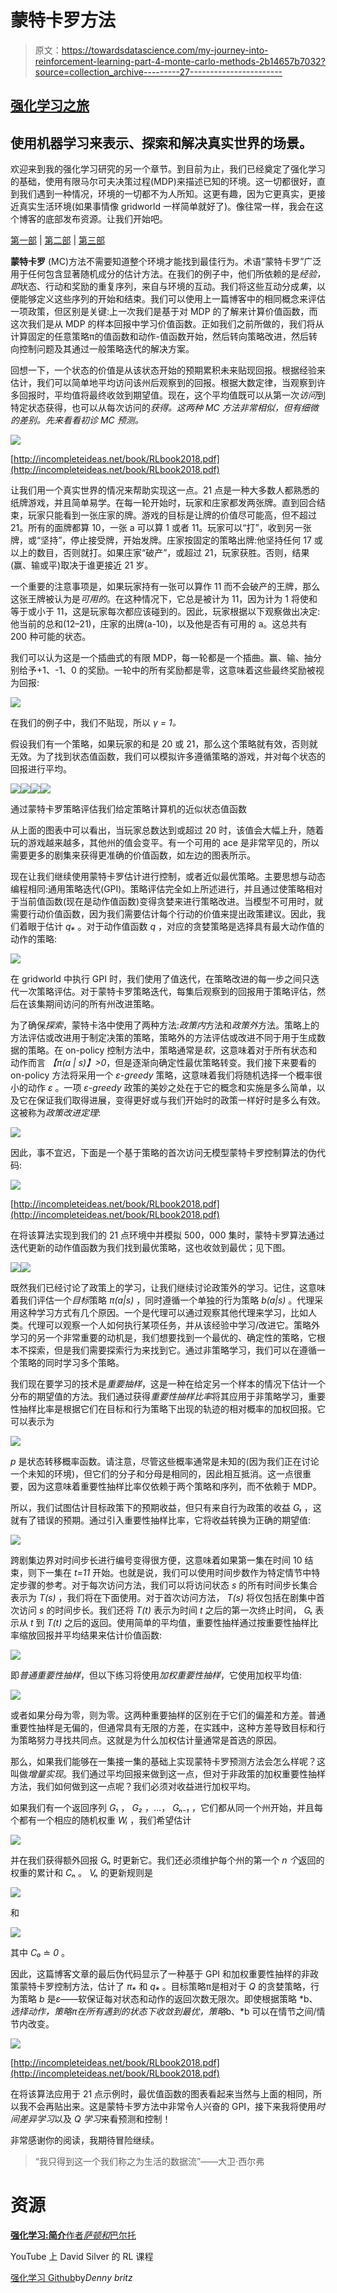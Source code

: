 # 蒙特卡罗方法

> 原文：<https://towardsdatascience.com/my-journey-into-reinforcement-learning-part-4-monte-carlo-methods-2b14657b7032?source=collection_archive---------27----------------------->

## [强化学习之旅](https://towardsdatascience.com/tagged/a-journey-into-r-l)

## 使用机器学习来表示、探索和解决真实世界的场景。

欢迎来到我的强化学习研究的另一个章节。到目前为止，我们已经奠定了强化学习的基础，使用有限马尔可夫决策过程(MDP)来描述已知的环境。这一切都很好，直到我们遇到一种情况，环境的一切都不为人所知。这更有趣，因为它更真实，更接近真实生活环境(如果事情像 gridworld 一样简单就好了)。像往常一样，我会在这个博客的底部发布资源。让我们开始吧。

[第一部](https://medium.com/analytics-vidhya/my-journey-into-reinforcement-learning-part-1-dijkstras-algorithm-in-python-53408bc1c7c8) | [第二部](https://medium.com/@reubena.kavalov/my-journey-into-reinforcement-learning-part-2-markov-decision-processes-55ede33478f2) | [第三部](https://medium.com/@reubena.kavalov/my-journey-into-reinforcement-learning-part-3-dynamic-programming-3cb8a8d0815c)

**蒙特卡罗** (MC)方法不需要知道整个环境才能找到最佳行为。术语“蒙特卡罗”广泛用于任何包含显著随机成分的估计方法。在我们的例子中，他们所依赖的是*经验，即*状态、行动和奖励的重复序列，来自与环境的互动。我们将这些互动分成*集*，以便能够定义这些序列的开始和结束。我们可以使用上一篇博客中的相同概念来评估一项政策，但区别是关键:上一次我们是基于对 MDP 的了解来计算价值函数，而这次我们是从 MDP 的样本回报中学习价值函数。正如我们之前所做的，我们将从计算固定的任意策略π的值函数和动作-值函数开始，然后转向策略改进，然后转向控制问题及其通过一般策略迭代的解决方案。

回想一下，一个状态的价值是从该状态开始的预期累积未来贴现回报。根据经验来估计，我们可以简单地平均访问该州后观察到的回报。根据大数定律，当观察到许多回报时，平均值将最终收敛到期望值。现在，这个平均值既可以从第一次*访问*到特定状态获得，也可以从每次访问的*获得。这两种 MC 方法非常相似，但有细微的差别。先来看看初诊 MC 预测。*

![](img/3850b2602ed2252061d493cd371f45c9.png)

[http://incompleteideas.net/book/RLbook2018.pdf](http://incompleteideas.net/book/RLbook2018.pdf)

让我们用一个真实世界的情况来帮助实现这一点。21 点是一种大多数人都熟悉的纸牌游戏，并且简单易学。在每一轮开始时，玩家和庄家都发两张牌。直到回合结束，玩家只能看到一张庄家的牌。游戏的目标是让牌的价值尽可能高，但不超过 21。所有的面牌都算 10，一张 a 可以算 1 或者 11。玩家可以“打”，收到另一张牌，或“坚持”，停止接受牌，开始发牌。庄家按固定的策略出牌:他坚持任何 17 或以上的数目，否则就打。如果庄家“破产”，或超过 21，玩家获胜。否则，结果(赢、输或平)取决于谁更接近 21 岁。

一个重要的注意事项是，如果玩家持有一张可以算作 11 而不会破产的王牌，那么这张王牌被认为是*可用的*。在这种情况下，它总是被计为 11，因为计为 1 将使和等于或小于 11，这是玩家每次都应该碰到的。因此，玩家根据以下观察做出决定:他当前的总和(12–21)，庄家的出牌(a-10)，以及他是否有可用的 a。这总共有 200 种可能的状态。

我们可以认为这是一个插曲式的有限 MDP，每一轮都是一个插曲。赢、输、抽分别给予+1、-1、0 的奖励。一轮中的所有奖励都是零，这意味着这些最终奖励被视为回报:

![](img/e551a8b1def4a6017391c282bbef345a.png)

在我们的例子中，我们不贴现，所以 *γ = 1。*

假设我们有一个策略，如果玩家的和是 20 或 21，那么这个策略就有效，否则就无效。为了找到状态值函数，我们可以模拟许多遵循策略的游戏，并对每个状态的回报进行平均。

![](img/42088ed851166baf03c423bfb89cbdbf.png)![](img/529951801c62b7aae24e38df96fd8553.png)![](img/05673a0885f4a7cfc3d655e8c9b213f0.png)![](img/ae0bbd4c7cefa66eaae81805e2587427.png)

通过蒙特卡罗策略评估我们给定策略计算机的近似状态值函数

从上面的图表中可以看出，当玩家总数达到或超过 20 时，该值会大幅上升，随着玩的游戏越来越多，其他州的值会变平。有一个可用的 ace 是非常罕见的，所以需要更多的剧集来获得更准确的价值函数，如左边的图表所示。

现在让我们继续使用蒙特卡罗估计进行控制，或者近似最优策略。主要思想与动态编程相同:通用策略迭代(GPI)。策略评估完全如上所述进行，并且通过使策略相对于当前值函数(现在是动作值函数)变得贪婪来进行策略改进。当模型不可用时，就需要行动价值函数，因为我们需要估计每个行动的价值来提出政策建议。因此，我们着眼于估计 *q⁎* 。对于动作值函数 *q* ，对应的贪婪策略是选择具有最大动作值的动作的策略:

![](img/72fe61533626410e1f58358ea1adc3dc.png)

在 gridworld 中执行 GPI 时，我们使用了值迭代，在策略改进的每一步之间只迭代一次策略评估。对于蒙特卡罗策略迭代，每集后观察到的回报用于策略评估，然后在该集期间访问的所有州改进策略。

为了确保*探索*，蒙特卡洛中使用了两种方法:*政策内*方法和*政策外*方法。策略上的方法评估或改进用于制定决策的策略，策略外的方法评估或改进不同于用于生成数据的策略。在 on-policy 控制方法中，策略通常是*软*，这意味着对于所有状态和动作而言
*【π(a | s)】>0*，但是逐渐向确定性最优策略转变。我们接下来要看的 on-policy 方法将采用一个 *ε-greedy* 策略，这意味着我们将随机选择一个概率很小的动作 *ε* 。一项 *ε-greedy* 政策的美妙之处在于它的概念和实施是多么简单，以及它在保证我们取得进展，变得更好或与我们开始时的政策一样好时是多么有效。这被称为*政策改进定理*:

![](img/5edb6c4ba5a3b5e7e5352a8b2814e0b9.png)

因此，事不宜迟，下面是一个基于策略的首次访问无模型蒙特卡罗控制算法的伪代码:

![](img/7048d59876b05f9e54d349a206e8628b.png)

[http://incompleteideas.net/book/RLbook2018.pdf](http://incompleteideas.net/book/RLbook2018.pdf)

在将该算法实现到我们的 21 点环境中并模拟 500，000 集时，蒙特卡罗算法通过迭代更新的动作值函数为我们找到最优策略，这也收敛到最优；见下图。

![](img/0332144a0faeb3dc2f4135cc524284c2.png)![](img/0eb3bb4b6e7d207742ec85655b8bec89.png)

既然我们已经讨论了政策上的学习，让我们继续讨论政策外的学习。记住，这意味着我们评估一个*目标*策略 *π(a|s)* ，同时遵循一个单独的行为策略 *b(a|s)* 。代理采用这种学习方式有几个原因。一个是代理可以通过观察其他代理来学习，比如人类。代理可以观察一个人如何执行某项任务，并从该经验中学习/改进它。策略外学习的另一个非常重要的动机是，我们想要找到一个最优的、确定性的策略，它根本不探索，但是我们需要探索行为来找到它。通过非策略学习，我们可以在遵循一个策略的同时学习多个策略。

我们现在要学习的技术是*重要抽样*，这是一种在给定另一个样本的情况下估计一个分布的期望值的方法。我们通过获得*重要性抽样比率*将其应用于非策略学习，重要性抽样比率是根据它们在目标和行为策略下出现的轨迹的相对概率的加权回报。它可以表示为

![](img/164fbd097358e66393808558803266a1.png)

*p* 是状态转移概率函数。请注意，尽管这些概率通常是未知的(因为我们正在讨论一个未知的环境)，但它们的分子和分母是相同的，因此相互抵消。这一点很重要，因为这意味着重要性抽样比率仅依赖于两个策略和序列，而不依赖于 MDP。

所以，我们试图估计目标政策下的预期收益，但只有来自行为政策的收益 *Gₜ* ，这就有了错误的预期。通过引入重要性抽样比率，它将收益转换为正确的期望值:

![](img/d7479321baaa2465c4a54c499f82a1b9.png)

跨剧集边界对时间步长进行编号变得很方便，这意味着如果第一集在时间 10 结束，则下一集在 *t=11* 开始。也就是说，我们可以使用时间步数作为特定情节中特定步骤的参考。对于每次访问方法，我们可以将访问状态 *s* 的所有时间步长集合表示为 *T(s)* ，我们将在下面使用。对于首次访问方法， *T(s)* 将仅包括在剧集中首次访问 *s* 的时间步长。我们还将 *T(t)* 表示为时间 *t* 之后的第一次终止时间， *Gₜ* 表示从 *t* 到 *T(t)* 之后的返回。使用简单的平均值，重要性抽样通过按重要性抽样比率缩放回报并平均结果来估计价值函数:

![](img/899b16e9b9654627a0036e92a2d61eb5.png)

即*普通重要性抽样*，但以下练习将使用*加权重要性抽样*，它使用加权平均值:

![](img/20d89fa242d3b18015a98bab527cc3ce.png)

或者如果分母为零，则为零。这两种重要抽样的区别在于它们的偏差和方差。普通重要性抽样是无偏的，但通常具有无限的方差，在实践中，这种方差导致目标和行为策略努力寻找共同点。这就是为什么加权估计量通常是首选的原因。

那么，如果我们能够在一集接一集的基础上实现蒙特卡罗预测方法会怎么样呢？这叫做*增量实现*。我们通过平均回报来做到这一点，但对于非政策的加权重要性抽样方法，我们如何做到这一点呢？我们必须对收益进行加权平均。

如果我们有一个返回序列 *G₁* ， *G₂* ，…， *Gₙ₋₁* ，它们都从同一个州开始，并且每个都有一个相应的随机权重 *Wᵢ* ，我们希望估计

![](img/fc10b682a521da7fea9698459562c1b4.png)

并在我们获得额外回报 *Gₙ* 时更新它。我们还必须维护每个州的第一个 *n 个*返回的权重的累计和 *Cₙ* 。 *Vₙ* 的更新规则是

![](img/9d6ccd8f54e2ffb68f70efb447fe9907.png)

和

![](img/e428065107e9e39983a7fc90570b3120.png)

其中 *C₀* ≐ *0* 。

因此，这篇博客文章的最后伪代码显示了一种基于 GPI 和加权重要性抽样的非政策蒙特卡罗控制方法，估计了 *π⁎* 和 *q⁎* 。目标策略π是相对于 *Q* 的贪婪策略，行为策略 *b* 是*ε*——软保证每对状态和动作的返回次数无限次。即使根据策略 *b、*选择动作，策略π在所有遇到的状态下收敛到最优，策略*b、*b 可以在情节之间/情节内改变。

![](img/38c9b114b97a90b575010b1953d6a6b3.png)

[http://incompleteideas.net/book/RLbook2018.pdf](http://incompleteideas.net/book/RLbook2018.pdf)

在将该算法应用于 21 点示例时，最优值函数的图表看起来当然与上面的相同，所以我不会再贴出来。这是蒙特卡罗方法中非常令人兴奋的 GPI，接下来我将使用*时间差异学习*以及 *Q 学习*来看预测和控制！

非常感谢你的阅读，我期待冒险继续。

> “我只得到这一个我们称之为生活的数据流”——大卫·西尔弗

# 资源

[**强化学习:简介**作者*萨顿和*巴尔托](http://incompleteideas.net/book/RLbook2018.pdf)

YouTube 上 David Silver 的 RL 课程

[强化学习 Github](https://github.com/dennybritz/reinforcement-learning)by*Denny britz*